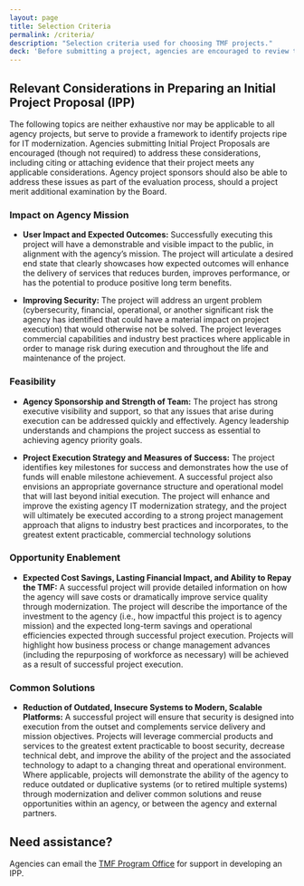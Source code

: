 ```yaml
---
layout: page
title: Selection Criteria
permalink: /criteria/
description: "Selection criteria used for choosing TMF projects."
deck: 'Before submitting a project, agencies are encouraged to review the selection criteria listed here to become familiar with the types of areas of concern the Board will consider.'
---
```


## Relevant Considerations in Preparing an Initial Project Proposal (IPP)

The following topics are neither exhaustive nor may be applicable to all agency projects, but serve to provide a framework to identify projects ripe for IT modernization. Agencies submitting Initial Project Proposals are encouraged (though not required) to address these considerations, including citing or attaching evidence that their project meets any applicable considerations. Agency project sponsors should also be able to address these issues as part of the evaluation process, should a project merit additional examination by the Board.

### Impact on Agency Mission

- **User Impact and Expected Outcomes:** Successfully executing this project will have a demonstrable and visible impact to the public, in alignment with the agency’s mission. The project will articulate a desired end state that clearly showcases how expected outcomes will enhance the delivery of services that reduces burden, improves performance, or has the potential to produce positive long term benefits.

- **Improving Security:** The project will address an urgent problem (cybersecurity, financial, operational, or another significant risk the agency has identified that could have a material impact on project execution) that would otherwise not be solved. The project leverages commercial capabilities and industry best practices where applicable in order to manage risk during execution and throughout the life and maintenance of the project.

### Feasibility

- **Agency Sponsorship and Strength of Team:** The project has strong executive visibility and support, so that any issues that arise during execution can be addressed quickly and effectively. Agency leadership understands and champions the project success as essential to achieving agency priority goals.

- **Project Execution Strategy and Measures of Success:** The project identifies key milestones for success and demonstrates how the use of funds will enable milestone achievement. A successful project also envisions an appropriate governance structure and operational model that will last beyond initial execution. The project will enhance and improve the existing agency IT modernization strategy, and the project will ultimately be executed according to a strong project management approach that aligns to industry best practices and incorporates, to the greatest extent practicable, commercial technology solutions

### Opportunity Enablement

- **Expected Cost Savings, Lasting Financial Impact, and Ability to Repay the TMF:** A successful project will provide detailed information on how the agency will save costs or dramatically improve service quality through modernization. The project will describe the importance of the investment to the agency (i.e., how impactful this project is to agency mission) and the expected long-term savings and operational efficiencies expected through successful project execution. Projects will highlight how business process or change management advances (including the repurposing of workforce as necessary) will be achieved as a result of successful project execution.

### Common Solutions 

- **Reduction of Outdated, Insecure Systems to Modern, Scalable Platforms:** A successful project will ensure that security is designed into execution from the outset and complements service delivery and mission objectives. Projects will leverage commercial products and services to the greatest extent practicable to boost security, decrease technical debt, and improve the ability of the project and the associated technology to adapt to a changing threat and operational environment. Where applicable, projects will demonstrate the ability of the agency to reduce outdated or duplicative systems (or to retired multiple systems) through modernization and deliver common solutions and reuse opportunities within an agency, or between the agency and external partners.

## Need assistance? 

Agencies can email the [TMF Program Office](mailto:tmf@gsa.gov) for support in developing an IPP.
